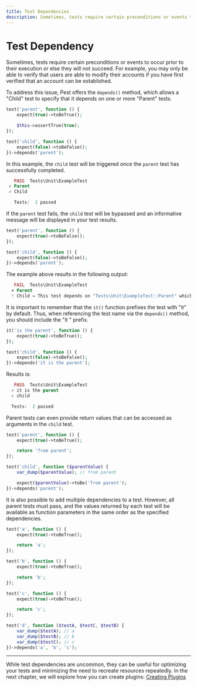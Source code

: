 ```yaml
---
title: Test Dependencies
description: Sometimes, tests require certain preconditions or events to occur prior to their execution or else they will not succeed. For example, you may only be able to verify that users are able to modify their accounts if you have first verified that an account can be established.
---
```


# Test Dependency

Sometimes, tests require certain preconditions or events to occur prior to their execution or else they will not succeed. For example, you may only be able to verify that users are able to modify their accounts if you have first verified that an account can be established.

To address this issue, Pest offers the `depends()` method, which allows a "Child" test to specify that it depends on one or more "Parent" tests.

```php
test('parent', function () {
    expect(true)->toBeTrue();

    $this->assertTrue(true);
});

test('child', function () {
    expect(false)->toBeFalse();
})->depends('parent');
```

In this example, the `child` test will be triggered once the `parent` test has successfully completed.

```php
   PASS  Tests\Unit\ExampleTest
 ✓ Parent
 ✓ Child

   Tests:  2 passed
```

If the `parent` test fails, the `child` test will be bypassed and an informative message will be displayed in your test results.

```php
test('parent', function () {
    expect(true)->toBeFalse();
});

test('child', function () {
    expect(false)->toBeFalse();
})->depends('parent');
```

The example above results in the following output:

```php
   FAIL  Tests\Unit\ExampleTest
  ⨯ Parent
  ! Child → This test depends on "Tests\Unit\ExampleTest::Parent" which does not exist.
```

It is important to remember that the `it()` function prefixes the test with "it" by default. Thus, when referencing the test name via the `depends()` method, you should include the "it " prefix.

```php
it('is the parent', function () {
    expect(true)->toBeTrue();
});

test('child', function () {
    expect(false)->toBeFalse();
})->depends('it is the parent');
```

Results is:

```php
   PASS  Tests\Unit\ExampleTest
  ✓ it is the parent
  ✓ child

  Tests:  2 passed
```

Parent tests can even provide return values that can be accessed as arguments in the `child` test.

```php
test('parent', function () {
    expect(true)->toBeTrue();

    return 'from parent';
});

test('child', function ($parentValue) {
    var_dump($parentValue); // from parent

    expect($parentValue)->toBe('from parent');
})->depends('parent');
```

It is also possible to add multiple dependencies to a test. However, all parent tests must pass, and the values returned by each test will be available as function parameters in the same order as the specified dependencies.

```php
test('a', function () {
    expect(true)->toBeTrue();

    return 'a';
});

test('b', function () {
    expect(true)->toBeTrue();

    return 'b';
});

test('c', function () {
    expect(true)->toBeTrue();

    return 'c';
});

test('d', function ($testA, $testC, $testB) {
    var_dump($testA); // a
    var_dump($testB); // b
    var_dump($testC); // c
})->depends('a', 'b', 'c');
```

---

While test dependencies are uncommon, they can be useful for optimizing your tests and minimizing the need to recreate resources repeatedly. In the next chapter, we will explore how you can create plugins: [Creating Plugins](/docs/creating-plugins)
